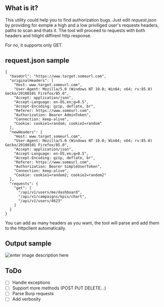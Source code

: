 
## What is it?
This utility could help you to find authorization bugs. Just edit *request.json* by providing for exmple a high and a low  priviliged user's requests headers, paths to scan and thats it. The tool will proceed to requests with both headers and hilight diffirent http response.

For no, it supports only GET.

## request.json sample

    {
      "baseUrl": "https://www.target.someurl.com",
      "originalHeaders": [
        "Host: www.target.someurl.com",
        "User-Agent: Mozilla/5.0 (Windows NT 10.0; Win64; x64; rv:85.0) Gecko/20100101 Firefox/85.0",
        "Accept: application/json",
        "Accept-Language: en-US,en;q=0.5",
        "Accept-Encoding: gzip, deflate, br",
        "Referer: https://www.someurl.com",
        "Authorization: Bearer AdminToken",
        "Connection: keep-alive",
        "Cookie: cookie1=random; cookie2=random"
      ],
      "newHeaders": [
        "Host: www.target.someurl.com",
        "User-Agent: Mozilla/5.0 (Windows NT 10.0; Win64; x64; rv:85.0) Gecko/20100101 Firefox/85.0",
        "Accept: application/json",
        "Accept-Language: en-US,en;q=0.5",
        "Accept-Encoding: gzip, deflate, br",
        "Referer: https://www.someurl.com",
        "Authorization: Bearer SimpleUserToken",
        "Connection: keep-alive",
        "Cookie: cookie1=random2; cookie2=random2"
      ],
      "requests": {
        "get": [
          "/api/v1/users/me/dashboard",
          "/api/v1/campaigns/kpis/chart",
          "/api/v1/users/4623"
        ]
      }
    }

You can add as many headers as you want, the tool will parse and add them to the httpclient automatically.
## Output sample
![enter image description here](https://i.ibb.co/cCmGdzs/Screenshot-2021-02-11-175048.jpg)
## ToDo

 - [ ] Handle exceptions  
 - [ ]  Support more methods (POST PUT DELETE...)  
 - [ ] Parse Burp requests
 - [ ] Add verbosity

